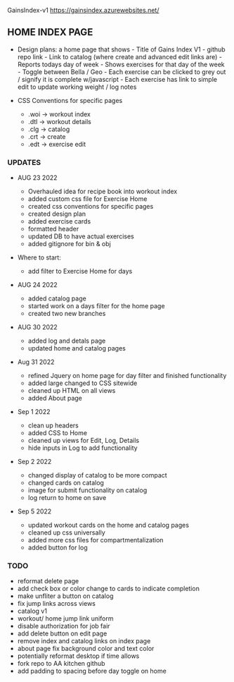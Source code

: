 GainsIndex-v1 https://gainsindex.azurewebsites.net/

## HOME INDEX PAGE 
- Design plans: a home page that shows
                - Title of Gains Index V1
                - github repo link
                - Link to catalog (where create and advanced edit links are)
                - Reports todays day of week
                - Shows exercises for that day of the week 
                    - Toggle between Bella / Geo
                    - Each exercise can be clicked to grey out / signify it is complete w/javascript
                    - Each exercise has link to simple edit to update working weight / log notes

- CSS Conventions for specific pages
    - .woi -> workout index
    - .dtl -> workout details 
    - .clg -> catalog
    - .crt -> create
    - .edt -> exercise edit

### UPDATES 
- AUG 23 2022
    - Overhauled idea for recipe book into workout index
    - added custom css file for Exercise Home 
    - created css conventions for specific pages
    - created design plan
    - added exercise cards
    - formatted header
    - updated DB to have actual exercises
    - added gitignore for bin & obj

- Where to start:
    - add filter to Exercise Home for days 

- AUG 24 2022
    - added catalog page
    - started work on a days filter for the home page 
    - created two new branches 

- AUG 30 2022
    - added log and detals page
    - updated home and catalog pages

- Aug 31 2022
    - refined Jquery on home page for day filter and finished functionality
    - added large changed to CSS sitewide
    - cleaned up HTML on all views
    - added About page

- Sep 1 2022
    - clean up headers
    - added CSS to Home
    - cleaned up views for Edit, Log, Details
    - hide inputs in Log to add functionality

- Sep 2 2022
    - changed display of catalog to be more compact
    - changed cards on catalog
    - image for submit functionality on catalog
    - log return to home on save

- Sep 5 2022
    - updated workout cards on the home and catalog pages
    - cleaned up css universally
    - added more css files for compartmentalization
    - added button for log

### TODO
- reformat delete page
- add check box or color change to cards to indicate completion
- make unfliter a button on catalog
- fix jump links across views
- catalog v1
- workout/ home jump link uniform
- disable authorization for job fair
- add delete button on edit page
- remove index and catalog links on index page
- about page fix background color and text color
- potentially reformat desktop if time allows
- fork repo to AA kitchen github
- add padding to spacing before day toggle on home


